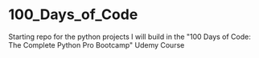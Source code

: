 # 100_Days_of_Code
Starting repo for the python projects I will build in the "100 Days of Code: The Complete Python Pro Bootcamp" Udemy Course
